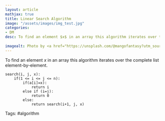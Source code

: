 ```yaml
---
layout: article
mathjax: true
title: Linear Search Algorithm
image: "/assets/images/img_test.jpg"
categories:
- DM
desc: To find an element $x$ in an array this algorithm iterates over the complete list element-by-element.
 
imagealt: Photo by <a href="https://unsplash.com/@mangofantasy?utm_source=unsplash&utm_medium=referral&utm_content=creditCopyText">Tim Johnson</a> on <a href="https://unsplash.com/s/photos/logic?utm_source=unsplash&utm_medium=referral&utm_content=creditCopyText">Unsplash</a>
---
```

To find an element $x$ in an array this algorithm iterates over the complete list element-by-element.

```
search(i, j, x):
	if(1 <= i <= j <= n):
		if(a[i]=x):
			return i
		else if (i=j):
			return 0
		else:
			return search(i+1, j, x)
```

Tags: #algorithm 
